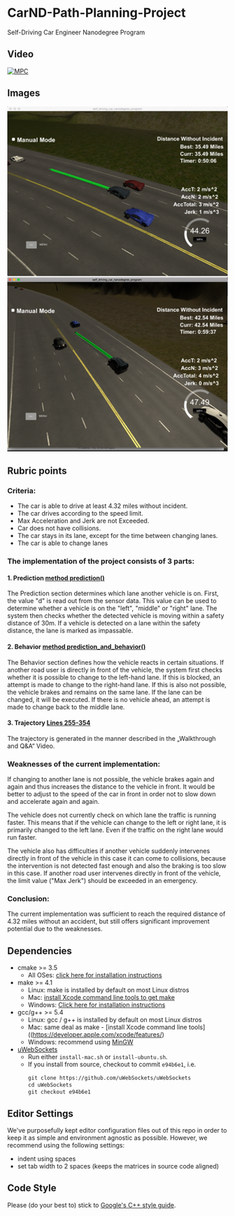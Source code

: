 # CarND-Path-Planning-Project
Self-Driving Car Engineer Nanodegree Program
  
## Video
[![MPC](http://img.youtube.com/vi/e103ScHK6bw/0.jpg)](http://www.youtube.com/watch?v=e103ScHK6bw "Path Planning")

## Images
![35 miles](images/35miles.jpg)
![42 miles](images/42miles.png)

## Rubric points
### Criteria:
-	The car is able to drive at least 4.32 miles without incident.
-	The car drives according to the speed limit.
-	Max Acceleration and Jerk are not Exceeded.
-	Car does not have collisions.
-	The car stays in its lane, except for the time between changing lanes.
-	The car is able to change lanes

### The implementation of the project consists of 3 parts:

#### 1. Prediction [method prediction()](./src/Car.cpp#L30)
The Prediction section determines which lane another vehicle is on. First, the value "d" is read out from the sensor data. This value can be used to determine whether a vehicle is on the "left", "middle" or "right" lane.
The system then checks whether the detected vehicle is moving within a safety distance of 30m.
If a vehicle is detected on a lane within the safety distance, the lane is marked as impassable.

#### 2. Behavior [method prediction_and_behavior()](./src/Car.cpp#L66)
The Behavior section defines how the vehicle reacts in certain situations.
If another road user is directly in front of the vehicle, the system first checks whether it is possible to change to the left-hand lane. If this is blocked, an attempt is made to change to the right-hand lane. If this is also not possible, the vehicle brakes and remains on the same lane.
If the lane can be changed, it will be executed.
If there is no vehicle ahead, an attempt is made to change back to the middle lane.

#### 3. Trajectory [Lines 255-354](./src/main.cpp#L255)
The trajectory is generated in the manner described in the „Walkthrough and Q&A“ Video.

### Weaknesses of the current implementation:
If changing to another lane is not possible, the vehicle brakes again and again and thus increases the distance to the vehicle in front. It would be better to adjust to the speed of the car in front in order not to slow down and accelerate again and again.

The vehicle does not currently check on which lane the traffic is running faster. This means that if the vehicle can change to the left or right lane, it is primarily changed to the left lane. Even if the traffic on the right lane would run faster. 

The vehicle also has difficulties if another vehicle suddenly intervenes directly in front of the vehicle in this case it can come to collisions, because the intervention is not detected fast enough and also the braking is too slow in this case.
If another road user intervenes directly in front of the vehicle, the limit value ("Max Jerk") should be exceeded in an emergency.

### Conclusion:
The current implementation was sufficient to reach the required distance of 4.32 miles without an accident, but still offers significant improvement potential due to the weaknesses. 

## Dependencies

* cmake >= 3.5
  * All OSes: [click here for installation instructions](https://cmake.org/install/)
* make >= 4.1
  * Linux: make is installed by default on most Linux distros
  * Mac: [install Xcode command line tools to get make](https://developer.apple.com/xcode/features/)
  * Windows: [Click here for installation instructions](http://gnuwin32.sourceforge.net/packages/make.htm)
* gcc/g++ >= 5.4
  * Linux: gcc / g++ is installed by default on most Linux distros
  * Mac: same deal as make - [install Xcode command line tools]((https://developer.apple.com/xcode/features/)
  * Windows: recommend using [MinGW](http://www.mingw.org/)
* [uWebSockets](https://github.com/uWebSockets/uWebSockets)
  * Run either `install-mac.sh` or `install-ubuntu.sh`.
  * If you install from source, checkout to commit `e94b6e1`, i.e.
    ```
    git clone https://github.com/uWebSockets/uWebSockets 
    cd uWebSockets
    git checkout e94b6e1
    ```

## Editor Settings

We've purposefully kept editor configuration files out of this repo in order to
keep it as simple and environment agnostic as possible. However, we recommend
using the following settings:

* indent using spaces
* set tab width to 2 spaces (keeps the matrices in source code aligned)

## Code Style

Please (do your best to) stick to [Google's C++ style guide](https://google.github.io/styleguide/cppguide.html).


